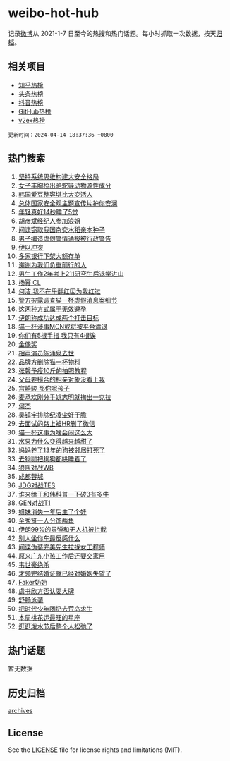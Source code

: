 # weibo-hot-hub

记录[微博](https://www.weibo.com)从 2021-1-7 日至今的热搜和热门话题。每小时抓取一次数据，按天[归档](archives)。

## 相关项目

- [知乎热榜](https://github.com/lonnyzhang423/zhihu-hot-hub)
- [头条热榜](https://github.com/lonnyzhang423/toutiao-hot-hub)
- [抖音热榜](https://github.com/lonnyzhang423/douyin-hot-hub)
- [GitHub热榜](https://github.com/lonnyzhang423/github-hot-hub)
- [v2ex热榜](https://github.com/lonnyzhang423/v2ex-hot-hub)


`更新时间：2024-04-14 18:37:36 +0800`

## 热门搜索

1. [坚持系统思维构建大安全格局](https://m.weibo.cn/search?containerid=100103type%3D1%26t%3D10%26q%3D%23%E5%9D%9A%E6%8C%81%E7%B3%BB%E7%BB%9F%E6%80%9D%E7%BB%B4%E6%9E%84%E5%BB%BA%E5%A4%A7%E5%AE%89%E5%85%A8%E6%A0%BC%E5%B1%80%23&stream_entry_id=51&isnewpage=1&extparam=seat%3D1%26pos%3D0%26stream_entry_id%3D51%26c_type%3D51%26dgr%3D0%26cate%3D10103%26q%3D%2523%25E5%259D%259A%25E6%258C%2581%25E7%25B3%25BB%25E7%25BB%259F%25E6%2580%259D%25E7%25BB%25B4%25E6%259E%2584%25E5%25BB%25BA%25E5%25A4%25A7%25E5%25AE%2589%25E5%2585%25A8%25E6%25A0%25BC%25E5%25B1%2580%2523%26filter_type%3Drealtimehot%26display_time%3D1713091054%26pre_seqid%3D17130910548850213666)
1. [女子丰胸检出骆驼等动物源性成分](https://m.weibo.cn/search?containerid=100103type%3D1%26t%3D10%26q%3D%23%E5%A5%B3%E5%AD%90%E4%B8%B0%E8%83%B8%E6%A3%80%E5%87%BA%E9%AA%86%E9%A9%BC%E7%AD%89%E5%8A%A8%E7%89%A9%E6%BA%90%E6%80%A7%E6%88%90%E5%88%86%23&stream_entry_id=31&isnewpage=1&extparam=seat%3D1%26stream_entry_id%3D31%26lcate%3D5001%26flag%3D2%26filter_type%3Drealtimehot%26dgr%3D0%26realpos%3D1%26c_type%3D31%26band_rank%3D1%26cate%3D5001%26pos%3D0%26q%3D%2523%25E5%25A5%25B3%25E5%25AD%2590%25E4%25B8%25B0%25E8%2583%25B8%25E6%25A3%2580%25E5%2587%25BA%25E9%25AA%2586%25E9%25A9%25BC%25E7%25AD%2589%25E5%258A%25A8%25E7%2589%25A9%25E6%25BA%2590%25E6%2580%25A7%25E6%2588%2590%25E5%2588%2586%2523%26display_time%3D1713091054%26pre_seqid%3D17130910548850213666)
1. [韩国爱豆整容堪比大变活人](https://m.weibo.cn/search?containerid=100103type%3D1%26t%3D10%26q%3D%23%E9%9F%A9%E5%9B%BD%E7%88%B1%E8%B1%86%E6%95%B4%E5%AE%B9%E5%A0%AA%E6%AF%94%E5%A4%A7%E5%8F%98%E6%B4%BB%E4%BA%BA%23&stream_entry_id=31&isnewpage=1&extparam=seat%3D1%26stream_entry_id%3D31%26lcate%3D5001%26flag%3D1%26filter_type%3Drealtimehot%26dgr%3D0%26realpos%3D2%26c_type%3D31%26band_rank%3D2%26cate%3D5001%26pos%3D1%26q%3D%2523%25E9%259F%25A9%25E5%259B%25BD%25E7%2588%25B1%25E8%25B1%2586%25E6%2595%25B4%25E5%25AE%25B9%25E5%25A0%25AA%25E6%25AF%2594%25E5%25A4%25A7%25E5%258F%2598%25E6%25B4%25BB%25E4%25BA%25BA%2523%26display_time%3D1713091054%26pre_seqid%3D17130910548850213666)
1. [总体国家安全观主题宣传片护你安澜](https://m.weibo.cn/search?containerid=100103type%3D1%26t%3D10%26q%3D%23%E6%80%BB%E4%BD%93%E5%9B%BD%E5%AE%B6%E5%AE%89%E5%85%A8%E8%A7%82%E4%B8%BB%E9%A2%98%E5%AE%A3%E4%BC%A0%E7%89%87%E6%8A%A4%E4%BD%A0%E5%AE%89%E6%BE%9C%23&stream_entry_id=31&isnewpage=1&extparam=seat%3D1%26stream_entry_id%3D31%26lcate%3D5001%26flag%3D0%26filter_type%3Drealtimehot%26dgr%3D0%26realpos%3D3%26c_type%3D31%26band_rank%3D3%26cate%3D5001%26pos%3D2%26q%3D%2523%25E6%2580%25BB%25E4%25BD%2593%25E5%259B%25BD%25E5%25AE%25B6%25E5%25AE%2589%25E5%2585%25A8%25E8%25A7%2582%25E4%25B8%25BB%25E9%25A2%2598%25E5%25AE%25A3%25E4%25BC%25A0%25E7%2589%2587%25E6%258A%25A4%25E4%25BD%25A0%25E5%25AE%2589%25E6%25BE%259C%2523%26display_time%3D1713091054%26pre_seqid%3D17130910548850213666)
1. [年轻真好14秒睡了5觉](https://m.weibo.cn/search?containerid=100103type%3D1%26t%3D10%26q%3D%E5%B9%B4%E8%BD%BB%E7%9C%9F%E5%A5%BD14%E7%A7%92%E7%9D%A1%E4%BA%865%E8%A7%89&stream_entry_id=31&isnewpage=1&extparam=seat%3D1%26stream_entry_id%3D31%26lcate%3D5001%26flag%3D1%26filter_type%3Drealtimehot%26dgr%3D0%26realpos%3D4%26c_type%3D31%26band_rank%3D4%26cate%3D5001%26pos%3D3%26q%3D%25E5%25B9%25B4%25E8%25BD%25BB%25E7%259C%259F%25E5%25A5%25BD14%25E7%25A7%2592%25E7%259D%25A1%25E4%25BA%25865%25E8%25A7%2589%26display_time%3D1713091054%26pre_seqid%3D17130910548850213666)
1. [胡彦斌经纪人参加浪姐](https://m.weibo.cn/search?containerid=100103type%3D1%26t%3D10%26q%3D%23%E8%83%A1%E5%BD%A6%E6%96%8C%E7%BB%8F%E7%BA%AA%E4%BA%BA%E5%8F%82%E5%8A%A0%E6%B5%AA%E5%A7%90%23&stream_entry_id=31&isnewpage=1&extparam=seat%3D1%26stream_entry_id%3D31%26lcate%3D5001%26flag%3D1%26filter_type%3Drealtimehot%26dgr%3D0%26realpos%3D5%26c_type%3D31%26band_rank%3D5%26cate%3D5001%26pos%3D4%26q%3D%2523%25E8%2583%25A1%25E5%25BD%25A6%25E6%2596%258C%25E7%25BB%258F%25E7%25BA%25AA%25E4%25BA%25BA%25E5%258F%2582%25E5%258A%25A0%25E6%25B5%25AA%25E5%25A7%2590%2523%26display_time%3D1713091054%26pre_seqid%3D17130910548850213666)
1. [间谍窃取我国杂交水稻亲本种子](https://m.weibo.cn/search?containerid=100103type%3D1%26t%3D10%26q%3D%23%E9%97%B4%E8%B0%8D%E7%AA%83%E5%8F%96%E6%88%91%E5%9B%BD%E6%9D%82%E4%BA%A4%E6%B0%B4%E7%A8%BB%E4%BA%B2%E6%9C%AC%E7%A7%8D%E5%AD%90%23&stream_entry_id=31&isnewpage=1&extparam=seat%3D1%26stream_entry_id%3D31%26lcate%3D5001%26flag%3D16%26filter_type%3Drealtimehot%26dgr%3D0%26realpos%3D6%26c_type%3D31%26band_rank%3D6%26cate%3D5001%26pos%3D5%26q%3D%2523%25E9%2597%25B4%25E8%25B0%258D%25E7%25AA%2583%25E5%258F%2596%25E6%2588%2591%25E5%259B%25BD%25E6%259D%2582%25E4%25BA%25A4%25E6%25B0%25B4%25E7%25A8%25BB%25E4%25BA%25B2%25E6%259C%25AC%25E7%25A7%258D%25E5%25AD%2590%2523%26display_time%3D1713091054%26pre_seqid%3D17130910548850213666)
1. [男子编造虚假警情通报被行政警告](https://m.weibo.cn/search?containerid=100103type%3D1%26t%3D10%26q%3D%23%E7%94%B7%E5%AD%90%E7%BC%96%E9%80%A0%E8%99%9A%E5%81%87%E8%AD%A6%E6%83%85%E9%80%9A%E6%8A%A5%E8%A2%AB%E8%A1%8C%E6%94%BF%E8%AD%A6%E5%91%8A%23&stream_entry_id=31&isnewpage=1&extparam=seat%3D1%26stream_entry_id%3D31%26lcate%3D5001%26band_rank%3D7%26is_ad_pos%3D1%26filter_type%3Drealtimehot%26dgr%3D0%26c_type%3D31%26adid%3D230965%26cate%3D5001%26pos%3D6%26q%3D%2523%25E7%2594%25B7%25E5%25AD%2590%25E7%25BC%2596%25E9%2580%25A0%25E8%2599%259A%25E5%2581%2587%25E8%25AD%25A6%25E6%2583%2585%25E9%2580%259A%25E6%258A%25A5%25E8%25A2%25AB%25E8%25A1%258C%25E6%2594%25BF%25E8%25AD%25A6%25E5%2591%258A%2523%26display_time%3D1713091054%26pre_seqid%3D17130910548850213666)
1. [伊以冲突](https://m.weibo.cn/search?containerid=100103type%3D1%26t%3D10%26q%3D%23%E4%BC%8A%E4%BB%A5%E5%86%B2%E7%AA%81%23&stream_entry_id=31&isnewpage=1&extparam=seat%3D1%26stream_entry_id%3D31%26lcate%3D5001%26flag%3D0%26filter_type%3Drealtimehot%26dgr%3D0%26realpos%3D7%26c_type%3D31%26band_rank%3D7%26cate%3D5001%26pos%3D7%26q%3D%2523%25E4%25BC%258A%25E4%25BB%25A5%25E5%2586%25B2%25E7%25AA%2581%2523%26display_time%3D1713091054%26pre_seqid%3D17130910548850213666)
1. [多家银行下架大额存单](https://m.weibo.cn/search?containerid=100103type%3D1%26t%3D10%26q%3D%23%E5%A4%9A%E5%AE%B6%E9%93%B6%E8%A1%8C%E4%B8%8B%E6%9E%B6%E5%A4%A7%E9%A2%9D%E5%AD%98%E5%8D%95%23&stream_entry_id=31&isnewpage=1&extparam=seat%3D1%26stream_entry_id%3D31%26lcate%3D5001%26flag%3D1%26filter_type%3Drealtimehot%26dgr%3D0%26realpos%3D8%26c_type%3D31%26band_rank%3D8%26cate%3D5001%26pos%3D8%26q%3D%2523%25E5%25A4%259A%25E5%25AE%25B6%25E9%2593%25B6%25E8%25A1%258C%25E4%25B8%258B%25E6%259E%25B6%25E5%25A4%25A7%25E9%25A2%259D%25E5%25AD%2598%25E5%258D%2595%2523%26display_time%3D1713091054%26pre_seqid%3D17130910548850213666)
1. [谢谢为我们负重前行的人](https://m.weibo.cn/search?containerid=100103type%3D1%26t%3D10%26q%3D%23%E8%B0%A2%E8%B0%A2%E4%B8%BA%E6%88%91%E4%BB%AC%E8%B4%9F%E9%87%8D%E5%89%8D%E8%A1%8C%E7%9A%84%E4%BA%BA%23&stream_entry_id=31&isnewpage=1&extparam=seat%3D1%26stream_entry_id%3D31%26lcate%3D5001%26flag%3D32768%26filter_type%3Drealtimehot%26dgr%3D0%26realpos%3D9%26c_type%3D31%26band_rank%3D9%26cate%3D5001%26pos%3D9%26q%3D%2523%25E8%25B0%25A2%25E8%25B0%25A2%25E4%25B8%25BA%25E6%2588%2591%25E4%25BB%25AC%25E8%25B4%259F%25E9%2587%258D%25E5%2589%258D%25E8%25A1%258C%25E7%259A%2584%25E4%25BA%25BA%2523%26display_time%3D1713091054%26pre_seqid%3D17130910548850213666)
1. [男生工作2年考上211研究生后退学进山](https://m.weibo.cn/search?containerid=100103type%3D1%26t%3D10%26q%3D%23%E7%94%B7%E7%94%9F%E5%B7%A5%E4%BD%9C2%E5%B9%B4%E8%80%83%E4%B8%8A211%E7%A0%94%E7%A9%B6%E7%94%9F%E5%90%8E%E9%80%80%E5%AD%A6%E8%BF%9B%E5%B1%B1%23&stream_entry_id=31&isnewpage=1&extparam=seat%3D1%26stream_entry_id%3D31%26lcate%3D5001%26flag%3D32768%26filter_type%3Drealtimehot%26dgr%3D0%26realpos%3D10%26c_type%3D31%26band_rank%3D10%26cate%3D5001%26pos%3D10%26q%3D%2523%25E7%2594%25B7%25E7%2594%259F%25E5%25B7%25A5%25E4%25BD%259C2%25E5%25B9%25B4%25E8%2580%2583%25E4%25B8%258A211%25E7%25A0%2594%25E7%25A9%25B6%25E7%2594%259F%25E5%2590%258E%25E9%2580%2580%25E5%25AD%25A6%25E8%25BF%259B%25E5%25B1%25B1%2523%26display_time%3D1713091054%26pre_seqid%3D17130910548850213666)
1. [杨幂 CL](https://m.weibo.cn/search?containerid=100103type%3D1%26t%3D10%26q%3D%E6%9D%A8%E5%B9%82+CL&stream_entry_id=31&isnewpage=1&extparam=seat%3D1%26stream_entry_id%3D31%26lcate%3D5001%26flag%3D1%26filter_type%3Drealtimehot%26dgr%3D0%26realpos%3D11%26c_type%3D31%26band_rank%3D11%26cate%3D5001%26pos%3D11%26q%3D%25E6%259D%25A8%25E5%25B9%2582%2520CL%26display_time%3D1713091054%26pre_seqid%3D17130910548850213666)
1. [何洁 我不在乎翻红因为我红过](https://m.weibo.cn/search?containerid=100103type%3D1%26t%3D10%26q%3D%E4%BD%95%E6%B4%81+%E6%88%91%E4%B8%8D%E5%9C%A8%E4%B9%8E%E7%BF%BB%E7%BA%A2%E5%9B%A0%E4%B8%BA%E6%88%91%E7%BA%A2%E8%BF%87&stream_entry_id=31&isnewpage=1&extparam=seat%3D1%26stream_entry_id%3D31%26lcate%3D5001%26flag%3D0%26filter_type%3Drealtimehot%26dgr%3D0%26realpos%3D12%26c_type%3D31%26band_rank%3D12%26cate%3D5001%26pos%3D12%26q%3D%25E4%25BD%2595%25E6%25B4%2581%2520%25E6%2588%2591%25E4%25B8%258D%25E5%259C%25A8%25E4%25B9%258E%25E7%25BF%25BB%25E7%25BA%25A2%25E5%259B%25A0%25E4%25B8%25BA%25E6%2588%2591%25E7%25BA%25A2%25E8%25BF%2587%26display_time%3D1713091054%26pre_seqid%3D17130910548850213666)
1. [警方披露调查猫一杯虚假消息案细节](https://m.weibo.cn/search?containerid=100103type%3D1%26t%3D10%26q%3D%23%E8%AD%A6%E6%96%B9%E6%8A%AB%E9%9C%B2%E8%B0%83%E6%9F%A5%E7%8C%AB%E4%B8%80%E6%9D%AF%E8%99%9A%E5%81%87%E6%B6%88%E6%81%AF%E6%A1%88%E7%BB%86%E8%8A%82%23&stream_entry_id=31&isnewpage=1&extparam=seat%3D1%26stream_entry_id%3D31%26lcate%3D5001%26flag%3D1%26filter_type%3Drealtimehot%26dgr%3D0%26realpos%3D13%26c_type%3D31%26band_rank%3D13%26cate%3D5001%26pos%3D13%26q%3D%2523%25E8%25AD%25A6%25E6%2596%25B9%25E6%258A%25AB%25E9%259C%25B2%25E8%25B0%2583%25E6%259F%25A5%25E7%258C%25AB%25E4%25B8%2580%25E6%259D%25AF%25E8%2599%259A%25E5%2581%2587%25E6%25B6%2588%25E6%2581%25AF%25E6%25A1%2588%25E7%25BB%2586%25E8%258A%2582%2523%26display_time%3D1713091054%26pre_seqid%3D17130910548850213666)
1. [这两种方式属于无效避孕](https://m.weibo.cn/search?containerid=100103type%3D1%26t%3D10%26q%3D%23%E8%BF%99%E4%B8%A4%E7%A7%8D%E6%96%B9%E5%BC%8F%E5%B1%9E%E4%BA%8E%E6%97%A0%E6%95%88%E9%81%BF%E5%AD%95%23&stream_entry_id=31&isnewpage=1&extparam=seat%3D1%26stream_entry_id%3D31%26lcate%3D5001%26flag%3D0%26filter_type%3Drealtimehot%26dgr%3D0%26realpos%3D14%26c_type%3D31%26band_rank%3D14%26cate%3D5001%26pos%3D14%26q%3D%2523%25E8%25BF%2599%25E4%25B8%25A4%25E7%25A7%258D%25E6%2596%25B9%25E5%25BC%258F%25E5%25B1%259E%25E4%25BA%258E%25E6%2597%25A0%25E6%2595%2588%25E9%2581%25BF%25E5%25AD%2595%2523%26display_time%3D1713091054%26pre_seqid%3D17130910548850213666)
1. [伊朗称成功达成两个打击目标](https://m.weibo.cn/search?containerid=100103type%3D1%26t%3D10%26q%3D%23%E4%BC%8A%E6%9C%97%E7%A7%B0%E6%88%90%E5%8A%9F%E8%BE%BE%E6%88%90%E4%B8%A4%E4%B8%AA%E6%89%93%E5%87%BB%E7%9B%AE%E6%A0%87%23&stream_entry_id=31&isnewpage=1&extparam=seat%3D1%26stream_entry_id%3D31%26lcate%3D5001%26flag%3D1%26filter_type%3Drealtimehot%26dgr%3D0%26realpos%3D15%26c_type%3D31%26band_rank%3D15%26cate%3D5001%26pos%3D15%26q%3D%2523%25E4%25BC%258A%25E6%259C%2597%25E7%25A7%25B0%25E6%2588%2590%25E5%258A%259F%25E8%25BE%25BE%25E6%2588%2590%25E4%25B8%25A4%25E4%25B8%25AA%25E6%2589%2593%25E5%2587%25BB%25E7%259B%25AE%25E6%25A0%2587%2523%26display_time%3D1713091054%26pre_seqid%3D17130910548850213666)
1. [猫一杯涉事MCN或将被平台清退](https://m.weibo.cn/search?containerid=100103type%3D1%26t%3D10%26q%3D%23%E7%8C%AB%E4%B8%80%E6%9D%AF%E6%B6%89%E4%BA%8BMCN%E6%88%96%E5%B0%86%E8%A2%AB%E5%B9%B3%E5%8F%B0%E6%B8%85%E9%80%80%23&stream_entry_id=31&isnewpage=1&extparam=seat%3D1%26stream_entry_id%3D31%26lcate%3D5001%26flag%3D2%26filter_type%3Drealtimehot%26dgr%3D0%26realpos%3D16%26c_type%3D31%26band_rank%3D16%26cate%3D5001%26pos%3D16%26q%3D%2523%25E7%258C%25AB%25E4%25B8%2580%25E6%259D%25AF%25E6%25B6%2589%25E4%25BA%258BMCN%25E6%2588%2596%25E5%25B0%2586%25E8%25A2%25AB%25E5%25B9%25B3%25E5%258F%25B0%25E6%25B8%2585%25E9%2580%2580%2523%26display_time%3D1713091054%26pre_seqid%3D17130910548850213666)
1. [你们有5根手指 我只有4根诶](https://m.weibo.cn/search?containerid=100103type%3D1%26t%3D10%26q%3D%E4%BD%A0%E4%BB%AC%E6%9C%895%E6%A0%B9%E6%89%8B%E6%8C%87+%E6%88%91%E5%8F%AA%E6%9C%894%E6%A0%B9%E8%AF%B6&stream_entry_id=31&isnewpage=1&extparam=seat%3D1%26stream_entry_id%3D31%26lcate%3D5001%26flag%3D2%26filter_type%3Drealtimehot%26dgr%3D0%26realpos%3D17%26c_type%3D31%26band_rank%3D17%26cate%3D5001%26pos%3D17%26q%3D%25E4%25BD%25A0%25E4%25BB%25AC%25E6%259C%25895%25E6%25A0%25B9%25E6%2589%258B%25E6%258C%2587%2520%25E6%2588%2591%25E5%258F%25AA%25E6%259C%25894%25E6%25A0%25B9%25E8%25AF%25B6%26display_time%3D1713091054%26pre_seqid%3D17130910548850213666)
1. [金像奖](https://m.weibo.cn/search?containerid=100103type%3D1%26t%3D10%26q%3D%E9%87%91%E5%83%8F%E5%A5%96&stream_entry_id=31&isnewpage=1&extparam=seat%3D1%26stream_entry_id%3D31%26lcate%3D5001%26flag%3D1%26filter_type%3Drealtimehot%26dgr%3D0%26realpos%3D18%26c_type%3D31%26band_rank%3D18%26cate%3D5001%26pos%3D18%26q%3D%25E9%2587%2591%25E5%2583%258F%25E5%25A5%2596%26display_time%3D1713091054%26pre_seqid%3D17130910548850213666)
1. [相声演员陈涌泉去世](https://m.weibo.cn/search?containerid=100103type%3D1%26t%3D10%26q%3D%23%E7%9B%B8%E5%A3%B0%E6%BC%94%E5%91%98%E9%99%88%E6%B6%8C%E6%B3%89%E5%8E%BB%E4%B8%96%23&stream_entry_id=31&isnewpage=1&extparam=seat%3D1%26stream_entry_id%3D31%26lcate%3D5001%26flag%3D1%26filter_type%3Drealtimehot%26dgr%3D0%26realpos%3D19%26c_type%3D31%26band_rank%3D19%26cate%3D5001%26pos%3D19%26q%3D%2523%25E7%259B%25B8%25E5%25A3%25B0%25E6%25BC%2594%25E5%2591%2598%25E9%2599%2588%25E6%25B6%258C%25E6%25B3%2589%25E5%258E%25BB%25E4%25B8%2596%2523%26display_time%3D1713091054%26pre_seqid%3D17130910548850213666)
1. [品牌方删除猫一杯物料](https://m.weibo.cn/search?containerid=100103type%3D1%26t%3D10%26q%3D%23%E5%93%81%E7%89%8C%E6%96%B9%E5%88%A0%E9%99%A4%E7%8C%AB%E4%B8%80%E6%9D%AF%E7%89%A9%E6%96%99%23&stream_entry_id=31&isnewpage=1&extparam=seat%3D1%26stream_entry_id%3D31%26lcate%3D5001%26flag%3D0%26filter_type%3Drealtimehot%26dgr%3D0%26realpos%3D20%26c_type%3D31%26band_rank%3D20%26cate%3D5001%26pos%3D20%26q%3D%2523%25E5%2593%2581%25E7%2589%258C%25E6%2596%25B9%25E5%2588%25A0%25E9%2599%25A4%25E7%258C%25AB%25E4%25B8%2580%25E6%259D%25AF%25E7%2589%25A9%25E6%2596%2599%2523%26display_time%3D1713091054%26pre_seqid%3D17130910548850213666)
1. [张馨予瘦10斤的拍照教程](https://m.weibo.cn/search?containerid=100103type%3D1%26t%3D10%26q%3D%23%E5%BC%A0%E9%A6%A8%E4%BA%88%E7%98%A610%E6%96%A4%E7%9A%84%E6%8B%8D%E7%85%A7%E6%95%99%E7%A8%8B%23&stream_entry_id=31&isnewpage=1&extparam=seat%3D1%26stream_entry_id%3D31%26lcate%3D5001%26flag%3D1%26filter_type%3Drealtimehot%26dgr%3D0%26realpos%3D21%26c_type%3D31%26band_rank%3D21%26cate%3D5001%26pos%3D21%26q%3D%2523%25E5%25BC%25A0%25E9%25A6%25A8%25E4%25BA%2588%25E7%2598%25A610%25E6%2596%25A4%25E7%259A%2584%25E6%258B%258D%25E7%2585%25A7%25E6%2595%2599%25E7%25A8%258B%2523%26display_time%3D1713091054%26pre_seqid%3D17130910548850213666)
1. [父母要撮合的相亲对象没看上我](https://m.weibo.cn/search?containerid=100103type%3D1%26t%3D10%26q%3D%23%E7%88%B6%E6%AF%8D%E8%A6%81%E6%92%AE%E5%90%88%E7%9A%84%E7%9B%B8%E4%BA%B2%E5%AF%B9%E8%B1%A1%E6%B2%A1%E7%9C%8B%E4%B8%8A%E6%88%91%23&stream_entry_id=31&isnewpage=1&extparam=seat%3D1%26stream_entry_id%3D31%26lcate%3D5001%26flag%3D1%26filter_type%3Drealtimehot%26dgr%3D0%26realpos%3D22%26c_type%3D31%26band_rank%3D22%26cate%3D5001%26pos%3D22%26q%3D%2523%25E7%2588%25B6%25E6%25AF%258D%25E8%25A6%2581%25E6%2592%25AE%25E5%2590%2588%25E7%259A%2584%25E7%259B%25B8%25E4%25BA%25B2%25E5%25AF%25B9%25E8%25B1%25A1%25E6%25B2%25A1%25E7%259C%258B%25E4%25B8%258A%25E6%2588%2591%2523%26display_time%3D1713091054%26pre_seqid%3D17130910548850213666)
1. [宫崎骏 那你呢孩子](https://m.weibo.cn/search?containerid=100103type%3D1%26t%3D10%26q%3D%E5%AE%AB%E5%B4%8E%E9%AA%8F+%E9%82%A3%E4%BD%A0%E5%91%A2%E5%AD%A9%E5%AD%90&stream_entry_id=31&isnewpage=1&extparam=seat%3D1%26stream_entry_id%3D31%26lcate%3D5001%26flag%3D0%26filter_type%3Drealtimehot%26dgr%3D0%26realpos%3D23%26c_type%3D31%26band_rank%3D23%26cate%3D5001%26pos%3D23%26q%3D%25E5%25AE%25AB%25E5%25B4%258E%25E9%25AA%258F%2520%25E9%2582%25A3%25E4%25BD%25A0%25E5%2591%25A2%25E5%25AD%25A9%25E5%25AD%2590%26display_time%3D1713091054%26pre_seqid%3D17130910548850213666)
1. [麦承欢刚分手姚志明就掏出一克拉](https://m.weibo.cn/search?containerid=100103type%3D1%26t%3D10%26q%3D%23%E9%BA%A6%E6%89%BF%E6%AC%A2%E5%88%9A%E5%88%86%E6%89%8B%E5%A7%9A%E5%BF%97%E6%98%8E%E5%B0%B1%E6%8E%8F%E5%87%BA%E4%B8%80%E5%85%8B%E6%8B%89%23&stream_entry_id=31&isnewpage=1&extparam=seat%3D1%26stream_entry_id%3D31%26lcate%3D5001%26flag%3D0%26filter_type%3Drealtimehot%26dgr%3D0%26realpos%3D24%26c_type%3D31%26band_rank%3D24%26cate%3D5001%26pos%3D24%26q%3D%2523%25E9%25BA%25A6%25E6%2589%25BF%25E6%25AC%25A2%25E5%2588%259A%25E5%2588%2586%25E6%2589%258B%25E5%25A7%259A%25E5%25BF%2597%25E6%2598%258E%25E5%25B0%25B1%25E6%258E%258F%25E5%2587%25BA%25E4%25B8%2580%25E5%2585%258B%25E6%258B%2589%2523%26display_time%3D1713091054%26pre_seqid%3D17130910548850213666)
1. [何杰](https://m.weibo.cn/search?containerid=100103type%3D1%26t%3D10%26q%3D%E4%BD%95%E6%9D%B0&stream_entry_id=31&isnewpage=1&extparam=seat%3D1%26stream_entry_id%3D31%26lcate%3D5001%26flag%3D1%26filter_type%3Drealtimehot%26dgr%3D0%26realpos%3D25%26c_type%3D31%26band_rank%3D25%26cate%3D5001%26pos%3D25%26q%3D%25E4%25BD%2595%25E6%259D%25B0%26display_time%3D1713091054%26pre_seqid%3D17130910548850213666)
1. [吴镇宇排除纪凌尘好干脆](https://m.weibo.cn/search?containerid=100103type%3D1%26t%3D10%26q%3D%23%E5%90%B4%E9%95%87%E5%AE%87%E6%8E%92%E9%99%A4%E7%BA%AA%E5%87%8C%E5%B0%98%E5%A5%BD%E5%B9%B2%E8%84%86%23&stream_entry_id=31&isnewpage=1&extparam=seat%3D1%26stream_entry_id%3D31%26lcate%3D5001%26flag%3D0%26filter_type%3Drealtimehot%26dgr%3D0%26realpos%3D26%26c_type%3D31%26band_rank%3D26%26cate%3D5001%26pos%3D26%26q%3D%2523%25E5%2590%25B4%25E9%2595%2587%25E5%25AE%2587%25E6%258E%2592%25E9%2599%25A4%25E7%25BA%25AA%25E5%2587%258C%25E5%25B0%2598%25E5%25A5%25BD%25E5%25B9%25B2%25E8%2584%2586%2523%26display_time%3D1713091054%26pre_seqid%3D17130910548850213666)
1. [去面试的路上被HR删了微信](https://m.weibo.cn/search?containerid=100103type%3D1%26t%3D10%26q%3D%23%E5%8E%BB%E9%9D%A2%E8%AF%95%E7%9A%84%E8%B7%AF%E4%B8%8A%E8%A2%ABHR%E5%88%A0%E4%BA%86%E5%BE%AE%E4%BF%A1%23&stream_entry_id=31&isnewpage=1&extparam=seat%3D1%26stream_entry_id%3D31%26lcate%3D5001%26flag%3D1%26filter_type%3Drealtimehot%26dgr%3D0%26realpos%3D27%26c_type%3D31%26band_rank%3D27%26cate%3D5001%26pos%3D27%26q%3D%2523%25E5%258E%25BB%25E9%259D%25A2%25E8%25AF%2595%25E7%259A%2584%25E8%25B7%25AF%25E4%25B8%258A%25E8%25A2%25ABHR%25E5%2588%25A0%25E4%25BA%2586%25E5%25BE%25AE%25E4%25BF%25A1%2523%26display_time%3D1713091054%26pre_seqid%3D17130910548850213666)
1. [猫一杯这事为啥会闹这么大](https://m.weibo.cn/search?containerid=100103type%3D1%26t%3D10%26q%3D%E7%8C%AB%E4%B8%80%E6%9D%AF%E8%BF%99%E4%BA%8B%E4%B8%BA%E5%95%A5%E4%BC%9A%E9%97%B9%E8%BF%99%E4%B9%88%E5%A4%A7&stream_entry_id=31&isnewpage=1&extparam=seat%3D1%26stream_entry_id%3D31%26lcate%3D5001%26flag%3D0%26filter_type%3Drealtimehot%26dgr%3D0%26realpos%3D28%26c_type%3D31%26band_rank%3D28%26cate%3D5001%26pos%3D28%26q%3D%25E7%258C%25AB%25E4%25B8%2580%25E6%259D%25AF%25E8%25BF%2599%25E4%25BA%258B%25E4%25B8%25BA%25E5%2595%25A5%25E4%25BC%259A%25E9%2597%25B9%25E8%25BF%2599%25E4%25B9%2588%25E5%25A4%25A7%26display_time%3D1713091054%26pre_seqid%3D17130910548850213666)
1. [水果为什么变得越来越甜了](https://m.weibo.cn/search?containerid=100103type%3D1%26t%3D10%26q%3D%23%E6%B0%B4%E6%9E%9C%E4%B8%BA%E4%BB%80%E4%B9%88%E5%8F%98%E5%BE%97%E8%B6%8A%E6%9D%A5%E8%B6%8A%E7%94%9C%E4%BA%86%23&stream_entry_id=31&isnewpage=1&extparam=seat%3D1%26stream_entry_id%3D31%26lcate%3D5001%26flag%3D0%26filter_type%3Drealtimehot%26dgr%3D0%26realpos%3D29%26c_type%3D31%26band_rank%3D29%26cate%3D5001%26pos%3D29%26q%3D%2523%25E6%25B0%25B4%25E6%259E%259C%25E4%25B8%25BA%25E4%25BB%2580%25E4%25B9%2588%25E5%258F%2598%25E5%25BE%2597%25E8%25B6%258A%25E6%259D%25A5%25E8%25B6%258A%25E7%2594%259C%25E4%25BA%2586%2523%26display_time%3D1713091054%26pre_seqid%3D17130910548850213666)
1. [妈妈养了13年的狗被邻居打死了](https://m.weibo.cn/search?containerid=100103type%3D1%26t%3D10%26q%3D%23%E5%A6%88%E5%A6%88%E5%85%BB%E4%BA%8613%E5%B9%B4%E7%9A%84%E7%8B%97%E8%A2%AB%E9%82%BB%E5%B1%85%E6%89%93%E6%AD%BB%E4%BA%86%23&stream_entry_id=31&isnewpage=1&extparam=seat%3D1%26stream_entry_id%3D31%26lcate%3D5001%26flag%3D1%26filter_type%3Drealtimehot%26dgr%3D0%26realpos%3D30%26c_type%3D31%26band_rank%3D30%26cate%3D5001%26pos%3D30%26q%3D%2523%25E5%25A6%2588%25E5%25A6%2588%25E5%2585%25BB%25E4%25BA%258613%25E5%25B9%25B4%25E7%259A%2584%25E7%258B%2597%25E8%25A2%25AB%25E9%2582%25BB%25E5%25B1%2585%25E6%2589%2593%25E6%25AD%25BB%25E4%25BA%2586%2523%26display_time%3D1713091054%26pre_seqid%3D17130910548850213666)
1. [去狗咖把狗狗都哄睡着了](https://m.weibo.cn/search?containerid=100103type%3D1%26t%3D10%26q%3D%E5%8E%BB%E7%8B%97%E5%92%96%E6%8A%8A%E7%8B%97%E7%8B%97%E9%83%BD%E5%93%84%E7%9D%A1%E7%9D%80%E4%BA%86&stream_entry_id=31&isnewpage=1&extparam=seat%3D1%26stream_entry_id%3D31%26lcate%3D5001%26flag%3D1%26filter_type%3Drealtimehot%26dgr%3D0%26realpos%3D31%26c_type%3D31%26band_rank%3D31%26cate%3D5001%26pos%3D31%26q%3D%25E5%258E%25BB%25E7%258B%2597%25E5%2592%2596%25E6%258A%258A%25E7%258B%2597%25E7%258B%2597%25E9%2583%25BD%25E5%2593%2584%25E7%259D%25A1%25E7%259D%2580%25E4%25BA%2586%26display_time%3D1713091054%26pre_seqid%3D17130910548850213666)
1. [狼队对战WB](https://m.weibo.cn/search?containerid=100103type%3D1%26t%3D10%26q%3D%E7%8B%BC%E9%98%9F%E5%AF%B9%E6%88%98WB&stream_entry_id=31&isnewpage=1&extparam=seat%3D1%26stream_entry_id%3D31%26lcate%3D5001%26flag%3D1%26filter_type%3Drealtimehot%26dgr%3D0%26realpos%3D32%26c_type%3D31%26band_rank%3D32%26cate%3D5001%26pos%3D32%26q%3D%25E7%258B%25BC%25E9%2598%259F%25E5%25AF%25B9%25E6%2588%2598WB%26display_time%3D1713091054%26pre_seqid%3D17130910548850213666)
1. [成都蓉城](https://m.weibo.cn/search?containerid=100103type%3D1%26t%3D10%26q%3D%E6%88%90%E9%83%BD%E8%93%89%E5%9F%8E&stream_entry_id=31&isnewpage=1&extparam=seat%3D1%26stream_entry_id%3D31%26lcate%3D5001%26flag%3D1%26filter_type%3Drealtimehot%26dgr%3D0%26realpos%3D33%26c_type%3D31%26band_rank%3D33%26cate%3D5001%26pos%3D33%26q%3D%25E6%2588%2590%25E9%2583%25BD%25E8%2593%2589%25E5%259F%258E%26display_time%3D1713091054%26pre_seqid%3D17130910548850213666)
1. [JDG对战TES](https://m.weibo.cn/search?containerid=100103type%3D1%26t%3D10%26q%3D%23JDG%E5%AF%B9%E6%88%98TES%23&stream_entry_id=31&isnewpage=1&extparam=seat%3D1%26stream_entry_id%3D31%26lcate%3D5001%26flag%3D1%26filter_type%3Drealtimehot%26dgr%3D0%26realpos%3D34%26c_type%3D31%26band_rank%3D34%26cate%3D5001%26pos%3D34%26q%3D%2523JDG%25E5%25AF%25B9%25E6%2588%2598TES%2523%26display_time%3D1713091054%26pre_seqid%3D17130910548850213666)
1. [谁来给于和伟科普一下破3有多牛](https://m.weibo.cn/search?containerid=100103type%3D1%26t%3D10%26q%3D%23%E8%B0%81%E6%9D%A5%E7%BB%99%E4%BA%8E%E5%92%8C%E4%BC%9F%E7%A7%91%E6%99%AE%E4%B8%80%E4%B8%8B%E7%A0%B43%E6%9C%89%E5%A4%9A%E7%89%9B%23&stream_entry_id=31&isnewpage=1&extparam=seat%3D1%26stream_entry_id%3D31%26lcate%3D5001%26flag%3D1%26filter_type%3Drealtimehot%26dgr%3D0%26realpos%3D35%26c_type%3D31%26band_rank%3D35%26cate%3D5001%26pos%3D35%26q%3D%2523%25E8%25B0%2581%25E6%259D%25A5%25E7%25BB%2599%25E4%25BA%258E%25E5%2592%258C%25E4%25BC%259F%25E7%25A7%2591%25E6%2599%25AE%25E4%25B8%2580%25E4%25B8%258B%25E7%25A0%25B43%25E6%259C%2589%25E5%25A4%259A%25E7%2589%259B%2523%26display_time%3D1713091054%26pre_seqid%3D17130910548850213666)
1. [GEN对战T1](https://m.weibo.cn/search?containerid=100103type%3D1%26t%3D10%26q%3DGEN%E5%AF%B9%E6%88%98T1&stream_entry_id=31&isnewpage=1&extparam=seat%3D1%26stream_entry_id%3D31%26lcate%3D5001%26flag%3D0%26filter_type%3Drealtimehot%26dgr%3D0%26realpos%3D36%26c_type%3D31%26band_rank%3D36%26cate%3D5001%26pos%3D36%26q%3DGEN%25E5%25AF%25B9%25E6%2588%2598T1%26display_time%3D1713091054%26pre_seqid%3D17130910548850213666)
1. [姐妹消失一年后生了个娃](https://m.weibo.cn/search?containerid=100103type%3D1%26t%3D10%26q%3D%23%E5%A7%90%E5%A6%B9%E6%B6%88%E5%A4%B1%E4%B8%80%E5%B9%B4%E5%90%8E%E7%94%9F%E4%BA%86%E4%B8%AA%E5%A8%83%23&stream_entry_id=31&isnewpage=1&extparam=seat%3D1%26stream_entry_id%3D31%26lcate%3D5001%26flag%3D0%26filter_type%3Drealtimehot%26dgr%3D0%26realpos%3D37%26c_type%3D31%26band_rank%3D37%26cate%3D5001%26pos%3D37%26q%3D%2523%25E5%25A7%2590%25E5%25A6%25B9%25E6%25B6%2588%25E5%25A4%25B1%25E4%25B8%2580%25E5%25B9%25B4%25E5%2590%258E%25E7%2594%259F%25E4%25BA%2586%25E4%25B8%25AA%25E5%25A8%2583%2523%26display_time%3D1713091054%26pre_seqid%3D17130910548850213666)
1. [金秀贤一人分饰两角](https://m.weibo.cn/search?containerid=100103type%3D1%26t%3D10%26q%3D%E9%87%91%E7%A7%80%E8%B4%A4%E4%B8%80%E4%BA%BA%E5%88%86%E9%A5%B0%E4%B8%A4%E8%A7%92&stream_entry_id=31&isnewpage=1&extparam=seat%3D1%26stream_entry_id%3D31%26lcate%3D5001%26flag%3D1%26filter_type%3Drealtimehot%26dgr%3D0%26realpos%3D38%26c_type%3D31%26band_rank%3D38%26cate%3D5001%26pos%3D38%26q%3D%25E9%2587%2591%25E7%25A7%2580%25E8%25B4%25A4%25E4%25B8%2580%25E4%25BA%25BA%25E5%2588%2586%25E9%25A5%25B0%25E4%25B8%25A4%25E8%25A7%2592%26display_time%3D1713091054%26pre_seqid%3D17130910548850213666)
1. [伊朗99%的导弹和无人机被拦截](https://m.weibo.cn/search?containerid=100103type%3D1%26t%3D10%26q%3D%23%E4%BC%8A%E6%9C%9799%25%E7%9A%84%E5%AF%BC%E5%BC%B9%E5%92%8C%E6%97%A0%E4%BA%BA%E6%9C%BA%E8%A2%AB%E6%8B%A6%E6%88%AA%23&stream_entry_id=31&isnewpage=1&extparam=seat%3D1%26stream_entry_id%3D31%26lcate%3D5001%26flag%3D0%26filter_type%3Drealtimehot%26dgr%3D0%26realpos%3D39%26c_type%3D31%26band_rank%3D39%26cate%3D5001%26pos%3D39%26q%3D%2523%25E4%25BC%258A%25E6%259C%259799%2525%25E7%259A%2584%25E5%25AF%25BC%25E5%25BC%25B9%25E5%2592%258C%25E6%2597%25A0%25E4%25BA%25BA%25E6%259C%25BA%25E8%25A2%25AB%25E6%258B%25A6%25E6%2588%25AA%2523%26display_time%3D1713091054%26pre_seqid%3D17130910548850213666)
1. [别人坐你车最反感什么](https://m.weibo.cn/search?containerid=100103type%3D1%26t%3D10%26q%3D%23%E5%88%AB%E4%BA%BA%E5%9D%90%E4%BD%A0%E8%BD%A6%E6%9C%80%E5%8F%8D%E6%84%9F%E4%BB%80%E4%B9%88%23&stream_entry_id=31&isnewpage=1&extparam=seat%3D1%26stream_entry_id%3D31%26lcate%3D5001%26flag%3D1%26filter_type%3Drealtimehot%26dgr%3D0%26realpos%3D40%26c_type%3D31%26band_rank%3D40%26cate%3D5001%26pos%3D40%26q%3D%2523%25E5%2588%25AB%25E4%25BA%25BA%25E5%259D%2590%25E4%25BD%25A0%25E8%25BD%25A6%25E6%259C%2580%25E5%258F%258D%25E6%2584%259F%25E4%25BB%2580%25E4%25B9%2588%2523%26display_time%3D1713091054%26pre_seqid%3D17130910548850213666)
1. [间谍伪装完美先生拉拢女工程师](https://m.weibo.cn/search?containerid=100103type%3D1%26t%3D10%26q%3D%23%E9%97%B4%E8%B0%8D%E4%BC%AA%E8%A3%85%E5%AE%8C%E7%BE%8E%E5%85%88%E7%94%9F%E6%8B%89%E6%8B%A2%E5%A5%B3%E5%B7%A5%E7%A8%8B%E5%B8%88%23&stream_entry_id=31&isnewpage=1&extparam=seat%3D1%26stream_entry_id%3D31%26lcate%3D5001%26flag%3D1%26filter_type%3Drealtimehot%26dgr%3D0%26realpos%3D41%26c_type%3D31%26band_rank%3D41%26cate%3D5001%26pos%3D41%26q%3D%2523%25E9%2597%25B4%25E8%25B0%258D%25E4%25BC%25AA%25E8%25A3%2585%25E5%25AE%258C%25E7%25BE%258E%25E5%2585%2588%25E7%2594%259F%25E6%258B%2589%25E6%258B%25A2%25E5%25A5%25B3%25E5%25B7%25A5%25E7%25A8%258B%25E5%25B8%2588%2523%26display_time%3D1713091054%26pre_seqid%3D17130910548850213666)
1. [原来广东小孩工作后还要交家用](https://m.weibo.cn/search?containerid=100103type%3D1%26t%3D10%26q%3D%23%E5%8E%9F%E6%9D%A5%E5%B9%BF%E4%B8%9C%E5%B0%8F%E5%AD%A9%E5%B7%A5%E4%BD%9C%E5%90%8E%E8%BF%98%E8%A6%81%E4%BA%A4%E5%AE%B6%E7%94%A8%23&stream_entry_id=31&isnewpage=1&extparam=seat%3D1%26stream_entry_id%3D31%26lcate%3D5001%26flag%3D1%26filter_type%3Drealtimehot%26dgr%3D0%26realpos%3D42%26c_type%3D31%26band_rank%3D42%26cate%3D5001%26pos%3D42%26q%3D%2523%25E5%258E%259F%25E6%259D%25A5%25E5%25B9%25BF%25E4%25B8%259C%25E5%25B0%258F%25E5%25AD%25A9%25E5%25B7%25A5%25E4%25BD%259C%25E5%2590%258E%25E8%25BF%2598%25E8%25A6%2581%25E4%25BA%25A4%25E5%25AE%25B6%25E7%2594%25A8%2523%26display_time%3D1713091054%26pre_seqid%3D17130910548850213666)
1. [韦世豪绝杀](https://m.weibo.cn/search?containerid=100103type%3D1%26t%3D10%26q%3D%E9%9F%A6%E4%B8%96%E8%B1%AA%E7%BB%9D%E6%9D%80&stream_entry_id=31&isnewpage=1&extparam=seat%3D1%26stream_entry_id%3D31%26lcate%3D5001%26flag%3D1%26filter_type%3Drealtimehot%26dgr%3D0%26realpos%3D43%26c_type%3D31%26band_rank%3D43%26cate%3D5001%26pos%3D43%26q%3D%25E9%259F%25A6%25E4%25B8%2596%25E8%25B1%25AA%25E7%25BB%259D%25E6%259D%2580%26display_time%3D1713091054%26pre_seqid%3D17130910548850213666)
1. [才领完结婚证就已经对婚姻失望了](https://m.weibo.cn/search?containerid=100103type%3D1%26t%3D10%26q%3D%23%E6%89%8D%E9%A2%86%E5%AE%8C%E7%BB%93%E5%A9%9A%E8%AF%81%E5%B0%B1%E5%B7%B2%E7%BB%8F%E5%AF%B9%E5%A9%9A%E5%A7%BB%E5%A4%B1%E6%9C%9B%E4%BA%86%23&stream_entry_id=31&isnewpage=1&extparam=seat%3D1%26stream_entry_id%3D31%26lcate%3D5001%26flag%3D0%26filter_type%3Drealtimehot%26dgr%3D0%26realpos%3D44%26c_type%3D31%26band_rank%3D44%26cate%3D5001%26pos%3D44%26q%3D%2523%25E6%2589%258D%25E9%25A2%2586%25E5%25AE%258C%25E7%25BB%2593%25E5%25A9%259A%25E8%25AF%2581%25E5%25B0%25B1%25E5%25B7%25B2%25E7%25BB%258F%25E5%25AF%25B9%25E5%25A9%259A%25E5%25A7%25BB%25E5%25A4%25B1%25E6%259C%259B%25E4%25BA%2586%2523%26display_time%3D1713091054%26pre_seqid%3D17130910548850213666)
1. [Faker奶奶](https://m.weibo.cn/search?containerid=100103type%3D1%26t%3D10%26q%3D%23Faker%E5%A5%B6%E5%A5%B6%23&stream_entry_id=31&isnewpage=1&extparam=seat%3D1%26stream_entry_id%3D31%26lcate%3D5001%26flag%3D0%26filter_type%3Drealtimehot%26dgr%3D0%26realpos%3D45%26c_type%3D31%26band_rank%3D45%26cate%3D5001%26pos%3D45%26q%3D%2523Faker%25E5%25A5%25B6%25E5%25A5%25B6%2523%26display_time%3D1713091054%26pre_seqid%3D17130910548850213666)
1. [虞书欣方否认耍大牌](https://m.weibo.cn/search?containerid=100103type%3D1%26t%3D10%26q%3D%23%E8%99%9E%E4%B9%A6%E6%AC%A3%E6%96%B9%E5%90%A6%E8%AE%A4%E8%80%8D%E5%A4%A7%E7%89%8C%23&stream_entry_id=31&isnewpage=1&extparam=seat%3D1%26stream_entry_id%3D31%26lcate%3D5001%26flag%3D0%26filter_type%3Drealtimehot%26dgr%3D0%26realpos%3D46%26c_type%3D31%26band_rank%3D46%26cate%3D5001%26pos%3D46%26q%3D%2523%25E8%2599%259E%25E4%25B9%25A6%25E6%25AC%25A3%25E6%2596%25B9%25E5%2590%25A6%25E8%25AE%25A4%25E8%2580%258D%25E5%25A4%25A7%25E7%2589%258C%2523%26display_time%3D1713091054%26pre_seqid%3D17130910548850213666)
1. [舒畅泳装](https://m.weibo.cn/search?containerid=100103type%3D1%26t%3D10%26q%3D%23%E8%88%92%E7%95%85%E6%B3%B3%E8%A3%85%23&stream_entry_id=31&isnewpage=1&extparam=seat%3D1%26stream_entry_id%3D31%26lcate%3D5001%26flag%3D1%26filter_type%3Drealtimehot%26dgr%3D0%26realpos%3D47%26c_type%3D31%26band_rank%3D47%26cate%3D5001%26pos%3D47%26q%3D%2523%25E8%2588%2592%25E7%2595%2585%25E6%25B3%25B3%25E8%25A3%2585%2523%26display_time%3D1713091054%26pre_seqid%3D17130910548850213666)
1. [把时代少年团扔去荒岛求生](https://m.weibo.cn/search?containerid=100103type%3D1%26t%3D10%26q%3D%23%E6%8A%8A%E6%97%B6%E4%BB%A3%E5%B0%91%E5%B9%B4%E5%9B%A2%E6%89%94%E5%8E%BB%E8%8D%92%E5%B2%9B%E6%B1%82%E7%94%9F%23&stream_entry_id=31&isnewpage=1&extparam=seat%3D1%26stream_entry_id%3D31%26lcate%3D5001%26flag%3D1%26filter_type%3Drealtimehot%26dgr%3D0%26realpos%3D48%26c_type%3D31%26band_rank%3D48%26cate%3D5001%26pos%3D48%26q%3D%2523%25E6%258A%258A%25E6%2597%25B6%25E4%25BB%25A3%25E5%25B0%2591%25E5%25B9%25B4%25E5%259B%25A2%25E6%2589%2594%25E5%258E%25BB%25E8%258D%2592%25E5%25B2%259B%25E6%25B1%2582%25E7%2594%259F%2523%26display_time%3D1713091054%26pre_seqid%3D17130910548850213666)
1. [本周桃花运最旺的星座](https://m.weibo.cn/search?containerid=100103type%3D1%26t%3D10%26q%3D%E6%9C%AC%E5%91%A8%E6%A1%83%E8%8A%B1%E8%BF%90%E6%9C%80%E6%97%BA%E7%9A%84%E6%98%9F%E5%BA%A7&stream_entry_id=31&isnewpage=1&extparam=seat%3D1%26stream_entry_id%3D31%26lcate%3D5001%26flag%3D0%26filter_type%3Drealtimehot%26dgr%3D0%26realpos%3D49%26c_type%3D31%26band_rank%3D49%26cate%3D5001%26pos%3D49%26q%3D%25E6%259C%25AC%25E5%2591%25A8%25E6%25A1%2583%25E8%258A%25B1%25E8%25BF%2590%25E6%259C%2580%25E6%2597%25BA%25E7%259A%2584%25E6%2598%259F%25E5%25BA%25A7%26display_time%3D1713091054%26pre_seqid%3D17130910548850213666)
1. [逛逛泼水节后整个人松弛了](https://m.weibo.cn/search?containerid=100103type%3D1%26t%3D10%26q%3D%23%E9%80%9B%E9%80%9B%E6%B3%BC%E6%B0%B4%E8%8A%82%E5%90%8E%E6%95%B4%E4%B8%AA%E4%BA%BA%E6%9D%BE%E5%BC%9B%E4%BA%86%23&stream_entry_id=31&isnewpage=1&extparam=seat%3D1%26stream_entry_id%3D31%26lcate%3D5001%26flag%3D1%26filter_type%3Drealtimehot%26dgr%3D0%26realpos%3D50%26c_type%3D31%26band_rank%3D50%26cate%3D5001%26pos%3D50%26q%3D%2523%25E9%2580%259B%25E9%2580%259B%25E6%25B3%25BC%25E6%25B0%25B4%25E8%258A%2582%25E5%2590%258E%25E6%2595%25B4%25E4%25B8%25AA%25E4%25BA%25BA%25E6%259D%25BE%25E5%25BC%259B%25E4%25BA%2586%2523%26display_time%3D1713091054%26pre_seqid%3D17130910548850213666)

## 热门话题

暂无数据

## 历史归档

[archives](archives)

## License

See the [LICENSE](LICENSE) file for license rights and limitations (MIT).
